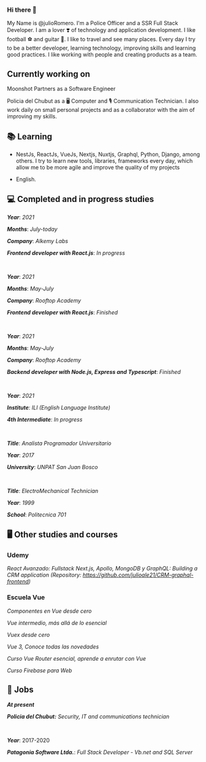 ### Hi there 👋

My Name is @julioRomero.
I'm a Police Officer and a SSR Full Stack Developer. I am a lover ❣️ of technology and application development. I like football ⚽ and guitar 🎸. I like to travel and see many places.
Every day I try to be a better developer, learning technology, improving skills and learning good practices. I like working with people and creating products as a team.

## Currently working on 

  Moonshot Partners as a Software Engineer

  Policia del Chubut as a 🖥️ Computer and 🎙️ Communication Technician. I also work daily on small personal projects and as a collaborator with the aim of improving my skills.

## 📚 Learning 

  - NestJs, ReactJs, VueJs, Nextjs, Nuxtjs, Graphql, Python, Django, among others.
  I try to learn new tools, libraries, frameworks every day, which allow me to be more agile and improve the quality of my projects
  
  - English.

## 💻 Completed and in progress studies

   ***Year***: *2021*
  
   ***Months***: *July-today*

   ***Company***: *Alkemy Labs*

   ***Frontend developer with React.js***: *In progress*

   <br>

   ***Year***: *2021*

   ***Months***: *May-July*
  
  ***Company***: *Rooftop Academy*
  
  ***Frontend developer with React.js***: *Finished*
  
  <br>
  
   ***Year***: *2021*

   ***Months***: *May-July*
  
  ***Company***: *Rooftop Academy*
  
  ***Backend developer with Node.js, Express and Typescript***: *Finished*
  
  <br>

   ***Year***: *2021*
  
  ***Institute***: *ILI (English Language Institute)*
  
  ***4th Intermediate***: *In progress*
  
  <br>
  
  ***Title***: *Analista Programador Universitario*
  
  ***Year***: *2017*
  
  ***University***: *UNPAT San Juan Bosco*
  
  <br>

  ***Title***: *ElectroMechanical Technician*
  
  ***Year***: *1999*
  
  ***School***: *Politecnica 701*
  

  
 ## 🖥️ Other studies and courses
 
 ### Udemy ###
 
*React Avanzado: Fullstack Next.js, Apollo, MongoDB y GraphQL: Building a CRM application (Repository: https://github.com/julioale21/CRM-graphql-frontend)*

### Escuela Vue ###

*Componentes en Vue desde cero*

*Vue intermedio, más allá de lo esencial*

*Vuex desde cero*

*Vue 3, Conoce todas las novedades*

*Curso Vue Router esencial, aprende a enrutar con Vue*

*Curso Firebase para Web*


## 🔧 Jobs

  ***At present*** 
  
  ***Policia del Chubut:*** *Security, IT and communications technician*
  
  <br>
  
  ***Year***: 2017-2020
  
  ***Patagonia Software Ltda.***: *Full Stack Developer - Vb.net and SQL Server*

